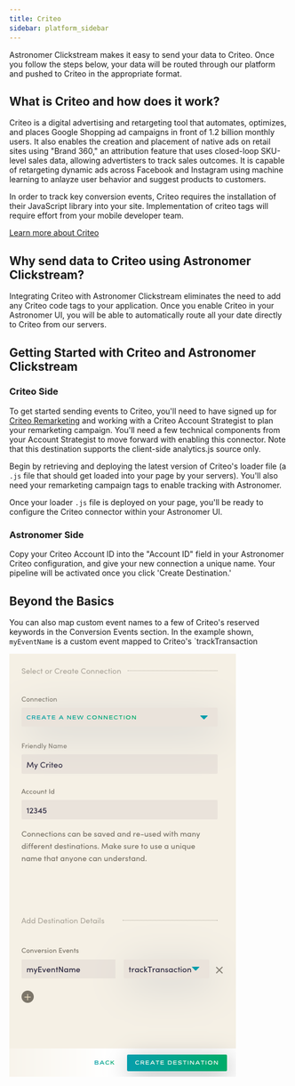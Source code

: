 ```yaml
---
title: Criteo
sidebar: platform_sidebar
---
```


Astronomer Clickstream makes it easy to send your data to Criteo. Once you follow the steps below, your data will be routed through our platform and pushed to Criteo in the appropriate format. 

## What is Criteo and how does it work?

Criteo is a digital advertising and retargeting tool that automates, optimizes, and places Google Shopping ad campaigns in front of 1.2 billion monthly users. It also enables the creation and placement of native ads on retail sites using "Brand 360," an attribution feature that uses closed-loop SKU-level sales data, allowing advertisters to track sales outcomes. It is capable of retargeting dynamic ads across Facebook and Instagram using machine learning to anlayze user behavior and suggest products to customers.

In order to track key conversion events, Criteo requires the installation of their JavaScript library into your site. Implementation of criteo tags will require effort from your mobile developer team.

[Learn more about Criteo](https://www.criteo.com/)

## Why send data to Criteo using Astronomer Clickstream?

Integrating Criteo with Astronomer Clickstream eliminates the need to add any Criteo code tags to your application. Once you enable Criteo in your Astronomer UI, you will be able to automatically route all your date directly to Criteo from our servers. 


## Getting Started with Criteo and Astronomer Clickstream

### Criteo Side

To get started sending events to Criteo, you'll need to have signed up for [Criteo Remarketing](http://www.criteo.com/) and working with a Criteo Account Strategist to plan your remarketing campaign.  You'll need a few technical components from your Account Strategist to move forward with enabling this connector. Note that this destination supports the client-side analytics.js source only.

Begin by retrieving and deploying the latest version of Criteo's loader file (a `.js` file that should get loaded into your page by your servers).  You'll also need your remarketing campaign tags to enable tracking with Astronomer.

Once your loader `.js` file is deployed on your page, you'll be ready to configure the Criteo connector within your Astronomer UI.  

### Astronomer Side

Copy your Criteo Account ID into the "Account ID" field in your Astronomer Criteo configuration, and give your new connection a unique name. Your pipeline will be activated once you click 'Create Destination.'

## Beyond the Basics

You can also map custom event names to a few of Criteo's reserved keywords in the Conversion Events section. In the example shown, `myEventName` is a custom event mapped to Criteo's `trackTransaction 

![criteo1](../../../images/criteo1.png)
